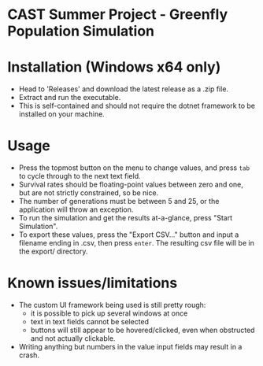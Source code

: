 # CAST Summer Project - Greenfly Population Simulation

# Installation (Windows x64 only)
 - Head to 'Releases' and download the latest release as a .zip file.
 - Extract and run the executable.
 - This is self-contained and should not require the dotnet framework to be installed on your machine.

# Usage
 - Press the topmost button on the menu to change values, and press `tab` to cycle through to the next text field. 
 - Survival rates should be floating-point values between zero and one, but are not strictly constrained, so be nice. 
 - The number of generations must be between 5 and 25, or the application will throw an exception. 
 - To run the simulation and get the results at-a-glance, press "Start Simulation". 
 - To export these values, press the "Export CSV..." button and input a filename ending in .csv, then press `enter`. The resulting csv file will be in the export/ directory.

# Known issues/limitations
 - The custom UI framework being used is still pretty rough:
     - it is possible to pick up several windows at once
     - text in text fields cannot be selected
     - buttons will still appear to be hovered/clicked, even when obstructed and not actually clickable.
 - Writing anything but numbers in the value input fields may result in a crash.
